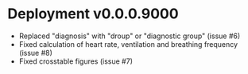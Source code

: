 # Deployment v0.0.0.9000

- Replaced "diagnosis" with "droup" or "diagnostic group" (issue #6)
- Fixed calculation of heart rate, ventilation and breathing frequency (issue #8)
- Fixed crosstable figures (issue #7)
